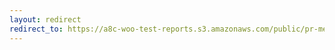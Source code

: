 ```yaml
---
layout: redirect
redirect_to: https://a8c-woo-test-reports.s3.amazonaws.com/public/pr-merge/38685/api/index.html
---
```

